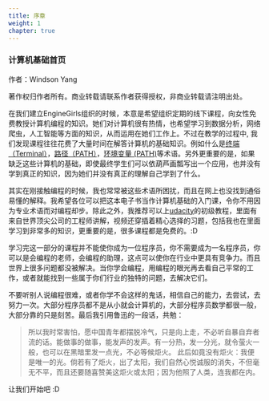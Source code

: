 ```yaml
---
title: 序章
weight: 1
chapter: true
---
```


### 计算机基础首页

作者：Windson Yang

著作权归作者所有。商业转载请联系作者获得授权，非商业转载请注明出处。  

在我们建立EngineGirls组织的时候，本意是希望组织定期的线下课程，向女性免费教授计算机编程的知识。她们对计算机很有热情，也希望学习到数据分析，网络爬虫，人工智能等方面的知识，从而运用在她们工作上。不过在教学的过程中, 我们发现课程往往花费了大量时间在解答计算机的基础知识。例如什么是[终端（Terminal）](基础/术语/终端/)，[路径（PATH）](基础/术语/路径/)，[环境变量 (PATH)](基础/术语/环境变量/)等术语。另外更重要的是，如果缺乏这些计算机的基础，即使最终学生们可以依葫芦画瓢写出一个应用，也并没有学到真正的知识，因为她们并没有真正的理解自己学到了什么。

其实在刚接触编程的时候，我也常常被这些术语所困扰，而且在网上也没找到通俗易懂的解释。我希望各位可以把这本电子书当作计算机基础的入门课，令你不用因为专业术语而对编程却步。除此之外，我推荐可以上[udacity](https://cn.udacity.com/courses/all)的初级教程，里面有来自世界顶尖公司的工程师讲解，视频还穿插着精心选择的习题，包括我也在里面学习到非常多的知识，更重要的是，很多课程都是免费的。:D

学习完这一部分的课程并不能使你成为一位程序员，你不需要成为一名程序员，你可以是会编程的老师，会编程的助理，这点可以使你在行业中更具有竞争力。而且世界上很多问题都没被解决。当你学会编程，用编程的眼光再去看自己平常的工作，或者就能找到一些属于你们行业的独特的问题，去解决它们。

不要听别人说编程很难，或者你学不会这样的鬼话，相信自己的能力，去尝试，去努力一次。大部分程序员都不是从小就会计算机的，大部分程序员数学都很一般，大部分靠的只是刻苦。最后我引用鲁迅的一段话，共勉：

> 所以我时常害怕，愿中国青年都摆脱冷气，只是向上走，不必听自暴自弃者流的话。能做事的做事，能发声的发声。有一分热，发一分光，就令萤火一般，也可以在黑暗里发一点光，不必等候炬火。
> 此后如竟没有炬火：我便是唯一的光。倘若有了炬火，出了太阳，我们自然心悦诚服的消失，不但毫无不平，而且还要随喜赞美这炬火或太阳；因为他照了人类，连我都在内。

让我们开始吧 :D
